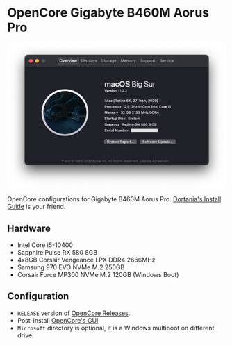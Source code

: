 OpenCore Gigabyte B460M Aorus Pro
=================================
![Screenshot](/art/screenshot.png)

OpenCore configurations for Gigabyte B460M Aorus Pro.
[Dortania's Install Guide](https://dortania.github.io/OpenCore-Install-Guide/) is your friend.

Hardware
--------
* Intel Core i5-10400
* Sapphire Pulse RX 580 8GB
* 4x8GB Corsair Vengeance LPX DDR4 2666MHz
* Samsung 970 EVO NVMe M.2 250GB
* Corsair Force MP300 NVMe M.2 120GB (Windows Boot)

Configuration
-------------
* `RELEASE` version of [OpenCore Releases](https://github.com/acidanthera/OpenCorePkg/releases).
* Post-Install [OpenCore's GUI](https://dortania.github.io/OpenCore-Post-Install/cosmetic/gui.html)
* `Microsoft` directory is optional, it is a Windows multiboot on different drive.